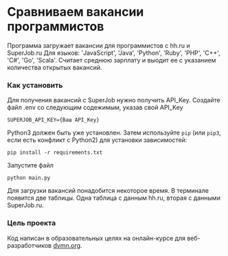# Сравниваем вакансии программистов

Программа загружает вакансии для программистов с hh.ru и SuperJob.ru
Для языков:
'JavaScript',
'Java',
'Python',
'Ruby',
'PHP',
'C++',
'C#',
'Go',
'Scala'.
Считает среднюю зарплату и выодит ее с указанием количества открытых вакансий.

### Как установить

Для получения вакансий с SuperJob нужно получить API_Key.
Создайте файл .env со следующим содежимым, указав свой API_Key
```
SUPERJOB_API_KEY={Ваш API_Key}
```
Python3 должен быть уже установлен. 
Затем используйте `pip` (или `pip3`, если есть конфликт с Python2) для установки зависимостей:
```
pip install -r requirements.txt
```
Запустите файл
```
python main.py
```
Для загрузки вакансий понадобится некоторое время. В терминале появится две таблицы. Одна таблица с данным hh.ru, вторая с данными SuperJob.ru.

### Цель проекта

Код написан в образовательных целях на онлайн-курсе для веб-разработчиков [dvmn.org](https://dvmn.org/).